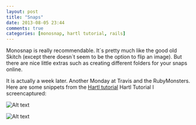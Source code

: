 ```yaml
---
layout: post
title: "Snaps"
date: 2013-08-05 23:44
comments: true
categories: [monosnap, hartl tutorial, rails] 
---
```


Monosnap is really recommendable. It´s pretty much like the good old Skitch (except there doesn´t seem to be the option to flip an image). But there are nice little extras such as creating different folders for your snaps online.

It is actually a week later. Another Monday at Travis and the RubyMonsters.
Here are some snippets from the [Hartl tutorial](http://ruby.railstutorial.org/ruby-on-rails-tutorial-book?version=4.0#sec-install_rails) Hartl Tutorial I screencaptured: 


![Alt text](https://monosnap.com/image/fmcwjr4PE4iddWq0I9pcH1ZR4.png)

![Alt text](https://monosnap.com/image/e5IhwMwrrRUn4jYoMST7DLXXJ.png)